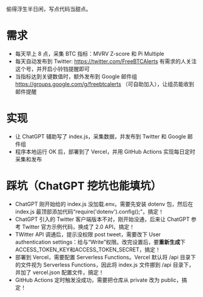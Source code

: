 偷得浮生半日闲，写点代码当甜点。

# 需求
- 每天早上 8 点，采集 BTC 指标：MVRV Z-score 和 Pi Multiple
- 每天自动发布到 Twitter: https://twitter.com/FreeBTCAlerts 有需求的人关注这个号，并开启小铃铛提醒即可
- 当指标达到关键数值时，额外发布到 Google 邮件组 https://groups.google.com/g/freebtcalerts （可自助加入），让组员能收到邮件提醒

# 实现
- 让 ChatGPT 辅助写了 index.js，采集数据，并发布到 Twitter 和 Google 邮件组
- 程序本地运行 OK 后，部署到了 Vercel，并用 GitHub Actions 实现每日定时采集和发布

# 踩坑（ChatGPT 挖坑也能填坑）
- ChatGPT 刚开始给的 index.js 没加载.env。需要先安装 dotenv 包，然后在 index.js 最顶部添加代码“require('dotenv').config();”，搞定！
- ChatGPT 引入的 Twitter 客户端版本不对，刚开始没通，后来让 ChatGPT 参考 Twitter 官方示例代码，换成了 2.0 API，搞定！
- TWitter API 调通后，提示没权限 post tweet，需要改下 User authentication settings：给与“Write”权限。改完设置后，要**重新生成**下 ACCESS_TOKEN_KEY和ACCESS_TOKEN_SECRET，搞定！
- 部署到 Vercel，需要配置 Serverless Functions。Vercel 默认将 /api 目录下的文件视为 Serverless Functions，因此将 index.js 文件挪到 /api 目录下，并加了 vercel.json 配置文件，搞定！
- GitHub Actions 定时触发没成功，需要把仓库从 private 改为 public，搞定！
